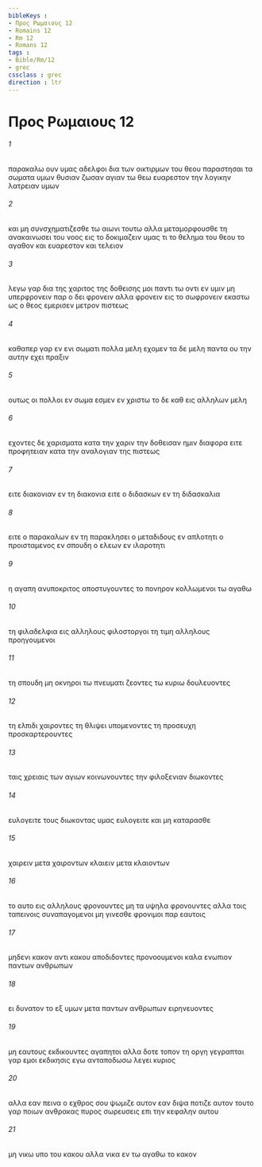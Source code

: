```yaml
---
bibleKeys : 
- Προς Ρωμαιους 12
- Romains 12
- Rm 12
- Romans 12
tags : 
- Bible/Rm/12
- grec
cssclass : grec
direction : ltr
---
```


# Προς Ρωμαιους 12

###### 1
παρακαλω ουν υμας αδελφοι δια των οικτιρμων του θεου παραστησαι τα σωματα υμων θυσιαν ζωσαν αγιαν τω θεω ευαρεστον την λογικην λατρειαν υμων
###### 2
και μη συνσχηματιζεσθε τω αιωνι τουτω αλλα μεταμορφουσθε τη ανακαινωσει του νοος εις το δοκιμαζειν υμας τι το θελημα του θεου το αγαθον και ευαρεστον και τελειον
###### 3
λεγω γαρ δια της χαριτος της δοθεισης μοι παντι τω οντι εν υμιν μη υπερφρονειν παρ ο δει φρονειν αλλα φρονειν εις το σωφρονειν εκαστω ως ο θεος εμερισεν μετρον πιστεως
###### 4
καθαπερ γαρ εν ενι σωματι πολλα μελη εχομεν τα δε μελη παντα ου την αυτην εχει πραξιν
###### 5
ουτως οι πολλοι εν σωμα εσμεν εν χριστω το δε καθ εις αλληλων μελη
###### 6
εχοντες δε χαρισματα κατα την χαριν την δοθεισαν ημιν διαφορα ειτε προφητειαν κατα την αναλογιαν της πιστεως
###### 7
ειτε διακονιαν εν τη διακονια ειτε ο διδασκων εν τη διδασκαλια
###### 8
ειτε ο παρακαλων εν τη παρακλησει ο μεταδιδους εν απλοτητι ο προισταμενος εν σπουδη ο ελεων εν ιλαροτητι
###### 9
η αγαπη ανυποκριτος αποστυγουντες το πονηρον κολλωμενοι τω αγαθω
###### 10
τη φιλαδελφια εις αλληλους φιλοστοργοι τη τιμη αλληλους προηγουμενοι
###### 11
τη σπουδη μη οκνηροι τω πνευματι ζεοντες τω κυριω δουλευοντες
###### 12
τη ελπιδι χαιροντες τη θλιψει υπομενοντες τη προσευχη προσκαρτερουντες
###### 13
ταις χρειαις των αγιων κοινωνουντες την φιλοξενιαν διωκοντες
###### 14
ευλογειτε τους διωκοντας υμας ευλογειτε και μη καταρασθε
###### 15
χαιρειν μετα χαιροντων κλαιειν μετα κλαιοντων
###### 16
το αυτο εις αλληλους φρονουντες μη τα υψηλα φρονουντες αλλα τοις ταπεινοις συναπαγομενοι μη γινεσθε φρονιμοι παρ εαυτοις
###### 17
μηδενι κακον αντι κακου αποδιδοντες προνοουμενοι καλα ενωπιον παντων ανθρωπων
###### 18
ει δυνατον το εξ υμων μετα παντων ανθρωπων ειρηνευοντες
###### 19
μη εαυτους εκδικουντες αγαπητοι αλλα δοτε τοπον τη οργη γεγραπται γαρ εμοι εκδικησις εγω ανταποδωσω λεγει κυριος
###### 20
αλλα εαν πεινα ο εχθρος σου ψωμιζε αυτον εαν διψα ποτιζε αυτον τουτο γαρ ποιων ανθρακας πυρος σωρευσεις επι την κεφαλην αυτου
###### 21
μη νικω υπο του κακου αλλα νικα εν τω αγαθω το κακον
